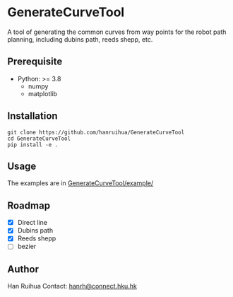 # GenerateCurveTool

A tool of generating the common curves from way points for the robot path planning, including dubins path, reeds shepp, etc.






## Prerequisite

- Python: >= 3.8
    - numpy  
    - matplotlib 

## Installation

```
git clone https://github.com/hanruihua/GenerateCurveTool  
cd GenerateCurveTool  
pip install -e . 
```

## Usage 

The examples are in [GenerateCurveTool/example/](https://github.com/hanruihua/GenerateCurveTool/tree/main/example)

## Roadmap

- [x] Direct line
- [x] Dubins path
- [x] Reeds shepp
- [ ] bezier 

## Author

Han Ruihua
Contact: hanrh@connect.hku.hk

